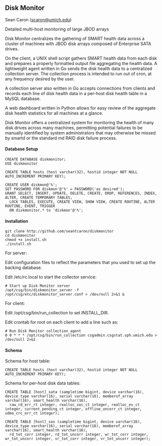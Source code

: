 Disk Monitor
------------
Sean Caron (scaron@umich.edu)

Detailed multi-host monitoring of large JBOD arrays

Disk Monitor centralizes the gathering of SMART health data across a cluster of machines with JBOD
disk arrays composed of Enterprise SATA drives.

On the client, a UNIX shell script gathers SMART health data from each disk and prepares a properly
formatted output file aggregating the health data. A lightweight agent written in Go sends the disk
health data to a centralized collection server. The collection process is intended to run out of
cron, at any frequency desired by the user.

A collection server also written in Go accepts connections from clients and records each line of disk
health data in a per-host disk health table in a MySQL database.

A web dashboard written in Python allows for easy review of the aggregate disk health statistics for
all machines at a glance.

Disk Monitor offers a centralized system for monitoring the health of many disk drives across many
machines, permitting potential failures to be manually identified by system administrators that may
otherwise be missed by smartd or the standard md RAID disk failure process.

#### Database Setup

```
CREATE DATABASE diskmonitor;
USE diskmonitor

CREATE TABLE hosts (host varchar(32), hostid integer NOT NULL AUTO_INCREMENT PRIMARY KEY);

CREATE USER diskmon@'%';
SET PASSWORD FOR diskmon'@'%' = PASSWORD('as desired');
GRANT SELECT, INSERT, UPDATE, DELETE, CREATE, DROP, REFERENCES, INDEX, ALTER, CREATE TEMPORARY TABLES,
  LOCK TABLES, EXECUTE, CREATE VIEW, SHOW VIEW, CREATE ROUTINE, ALTER ROUTINE, EVENT, TRIGGER
  ON diskmonitor.* to 'diskmon'@'%';
```

#### Installation

```
git clone http://github.com/seantcaron/diskmonitor
cd diskmonitor
chmod +x install.sh
./install.sh
```

For server:

Edit configuration files to reflect the parameters that you used to set up the backing database.

Edit /etc/rc.local to start the collector service:

```
# Start up Disk Monitor server
/opt/csg/bin/diskmonitor_server -f /opt/csg/etc/diskmonitor_server.conf > /dev/null 2>&1 &
```

For client:

Edit /opt/csg/bin/run_collection to set INSTALL_DIR.

Edit crontab for root on each client to add a line such as:

```
# Run Disk Monitor collection agent
0 0 * * * /opt/csg/bin/run_collection csgadmin.csgstat.sph.umich.edu > /dev/null 2>&1
```

#### Schema

Schema for host table:

```
CREATE TABLE hosts (host varchar(32), hostid integer NOT NULL AUTO_INCREMENT PRIMARY KEY);
```

Schema for per-host disk data tables:

```
CREATE TABLE [host]_sata (sampletime bigint, device varchar(16), device_type varchar(16), serial varchar(16), memberof_array varchar(16), smart_health varchar(16),
  raw_rd_err_rt integer, realloc_sec_ct integer, realloc_ev_ct integer, current_pending_ct integer, offline_uncorr_ct integer, udma_crc_err_ct integer);

CREATE TABLE [host]_sas (sampletime bigint, device varchar(16), device_type varchar(16), serial varchar(16), memberof_array varchar(16), smart_health varchar(16),
  rd_tot_corr integer, rd_tot_uncorr integer, wr_tot_corr integer, wr_tot_uncorr integer, vr_tot_corr integer, vr_tot_uncorr integer);
```

